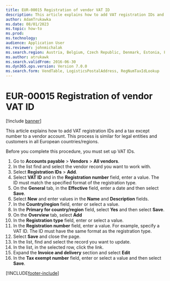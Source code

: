 ```yaml
---
title: EUR-00015 Registration of vendor VAT ID
description: This article explains how to add VAT registration IDs and a tax except number to a vendor account.
author: AdamTrukawka
ms.date: 08/01/2023
ms.topic: how-to
ms.prod: 
ms.technology: 
audience: Application User
ms.reviewer: johnmichalak
ms.search.region: Austria, Belgium, Czech Republic, Denmark, Estonia, Finland, France, Germany, Hungary, Ireland, Italy, Latvia, Lithuania, Netherlands, Poland, Spain, Sweden, United Kingdom
ms.author: atrukawk
ms.search.validFrom: 2016-06-30
ms.dyn365.ops.version: Version 7.0.0
ms.search.form: VendTable, LogisticsPostalAddress, RegNumTaxIdLookup
---
```

# EUR-00015 Registration of vendor VAT ID

[!include [banner](../../includes/banner.md)]

This article explains how to add VAT registration IDs and a tax except number to a vendor account. This process is similar for legal entities and customers in all European countries/regions. 

Before you complete this procedure, you must set up VAT IDs.

1. Go to **Accounts payable** > **Vendors** > **All vendors**.
2. In the list find and select the vendor record you want to work with.
3. Select **Registration IDs** > **Add**.
4. Select **VAT ID** and in the **Registration number** field, enter a value. The ID must match the specified format of the registration type.  
5. On the **General** tab, in the **Effective** field, enter a date and then select **Save**.
6. Select **New** and enter values in the **Name** and **Description** fields.
7. In the **Country/region** field, enter or select a value.
8. In the **Primary for country/region** field, select **Yes** and then select **Save**.
9. On the **Overview** tab, select **Add**
10. In the **Registration type** field, enter or select a value.
11. In the **Registration number** field, enter a value. For example, specify a VAT ID. The ID must have the same format as the registration type.  
12. Select **Save** and close the page.
13. In the list, find and select the record you want to update.
14. In the list, in the selected row, click the link.
15. Expand the **Invoice and delivery** section and select **Edit**
16. In the **Tax exempt number** field, enter or select a value and then select **Save**.




[!INCLUDE[footer-include](../../../includes/footer-banner.md)]
